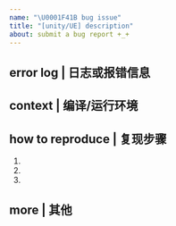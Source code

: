 ```yaml
---
name: "\U0001F41B bug issue"
title: "[unity/UE] description"
about: submit a bug report +_+
---
```


## error log | 日志或报错信息

## context | 编译/运行环境

## how to reproduce | 复现步骤
1.
2.
3.

## more | 其他
